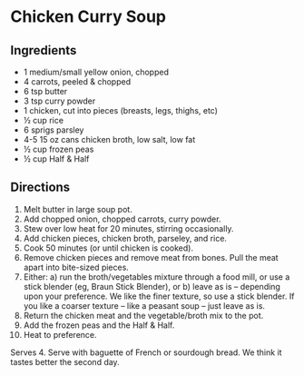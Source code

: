 # Chicken Curry Soup

## Ingredients
* 1 medium/small yellow onion, chopped
* 4 carrots, peeled & chopped
* 6 tsp butter
* 3 tsp curry powder
* 1 chicken, cut into pieces (breasts, legs, thighs, etc)
* ½ cup rice
* 6 sprigs parsley
* 4-5 15 oz cans chicken broth, low salt, low fat
* ½ cup frozen peas
* ½ cup Half & Half
 
## Directions
1) Melt butter in large soup pot.
2) Add chopped onion, chopped carrots, curry powder.
3) Stew over low heat for 20 minutes, stirring occasionally.
4) Add chicken pieces, chicken broth, parseley, and rice.
5) Cook 50 minutes (or until chicken is cooked).
6) Remove chicken pieces and remove meat from bones.  Pull the meat apart into bite-sized pieces.
7) Either:
  a) run the broth/vegetables mixture through a food mill, or use a stick blender (eg, Braun Stick Blender), or
  b) leave as is – depending upon your preference.  We like the finer texture, so use a stick blender.  If you like a coarser texture – like a peasant soup – just leave as is.
8) Return the chicken meat and the vegetable/broth mix to the pot.
9) Add the frozen peas and the Half & Half.
10) Heat to preference.
 
Serves 4.  Serve with baguette of French or sourdough bread.  We think it tastes better the second day.
 

